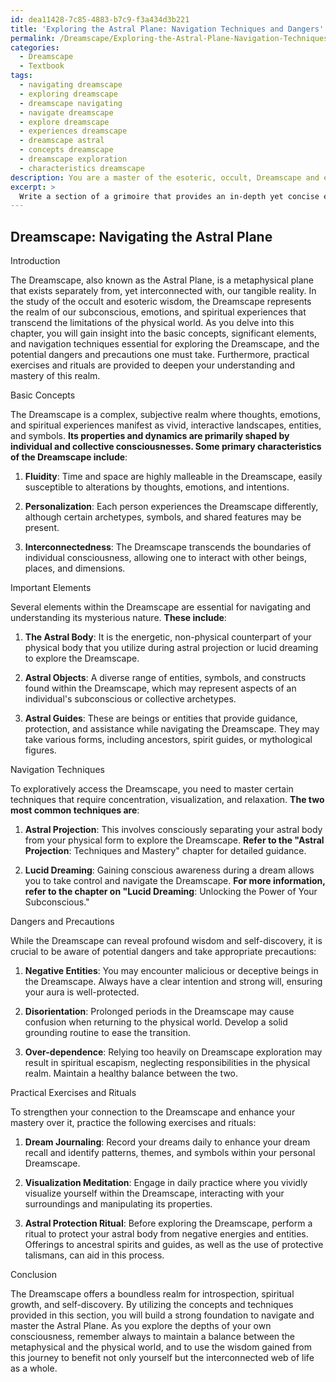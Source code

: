 ```yaml
---
id: dea11428-7c85-4883-b7c9-f3a434d3b221
title: 'Exploring the Astral Plane: Navigation Techniques and Dangers'
permalink: /Dreamscape/Exploring-the-Astral-Plane-Navigation-Techniques-and-Dangers/
categories:
  - Dreamscape
  - Textbook
tags:
  - navigating dreamscape
  - exploring dreamscape
  - dreamscape navigating
  - navigate dreamscape
  - explore dreamscape
  - experiences dreamscape
  - dreamscape astral
  - concepts dreamscape
  - dreamscape exploration
  - characteristics dreamscape
description: You are a master of the esoteric, occult, Dreamscape and education, you have written many textbooks on the subject in ways that provide students with rich and deep understanding of the subject. You are being asked to write textbook-like sections on a topic and you do it with full context, explainability, and reliability in accuracy to the true facts of the topic at hand, in a textbook style that a student would easily be able to learn from, in a rich, engaging, and contextual way. Always include relevant context (such as formulas and history), related concepts, and in a way that someone can gain deep insights from.
excerpt: > 
  Write a section of a grimoire that provides an in-depth yet concise explanation of the Dreamscape within the realm of the occult. This section should cover the basic concepts, important elements, and techniques for navigating the Dreamscape, as well as any potential dangers and precautions a student should take while exploring this metaphysical plane. Additionally, include practical exercises or rituals that the student can perform in order to further deepen their understanding and mastery of the Dreamscape.
---
```


## Dreamscape: Navigating the Astral Plane

Introduction

The Dreamscape, also known as the Astral Plane, is a metaphysical plane that exists separately from, yet interconnected with, our tangible reality. In the study of the occult and esoteric wisdom, the Dreamscape represents the realm of our subconscious, emotions, and spiritual experiences that transcend the limitations of the physical world. As you delve into this chapter, you will gain insight into the basic concepts, significant elements, and navigation techniques essential for exploring the Dreamscape, and the potential dangers and precautions one must take. Furthermore, practical exercises and rituals are provided to deepen your understanding and mastery of this realm.

Basic Concepts

The Dreamscape is a complex, subjective realm where thoughts, emotions, and spiritual experiences manifest as vivid, interactive landscapes, entities, and symbols. **Its properties and dynamics are primarily shaped by individual and collective consciousnesses. Some primary characteristics of the Dreamscape include**:

1. ****Fluidity****: Time and space are highly malleable in the Dreamscape, easily susceptible to alterations by thoughts, emotions, and intentions.

2. ****Personalization****: Each person experiences the Dreamscape differently, although certain archetypes, symbols, and shared features may be present.

3. ****Interconnectedness****: The Dreamscape transcends the boundaries of individual consciousness, allowing one to interact with other beings, places, and dimensions.

Important Elements

Several elements within the Dreamscape are essential for navigating and understanding its mysterious nature. **These include**:

1. ****The Astral Body****: It is the energetic, non-physical counterpart of your physical body that you utilize during astral projection or lucid dreaming to explore the Dreamscape.

2. ****Astral Objects****: A diverse range of entities, symbols, and constructs found within the Dreamscape, which may represent aspects of an individual's subconscious or collective archetypes.

3. ****Astral Guides****: These are beings or entities that provide guidance, protection, and assistance while navigating the Dreamscape. They may take various forms, including ancestors, spirit guides, or mythological figures.

Navigation Techniques

To exploratively access the Dreamscape, you need to master certain techniques that require concentration, visualization, and relaxation. **The two most common techniques are**:

1. ****Astral Projection****: This involves consciously separating your astral body from your physical form to explore the Dreamscape. ****Refer to the "Astral Projection****: Techniques and Mastery" chapter for detailed guidance.

2. ****Lucid Dreaming****: Gaining conscious awareness during a dream allows you to take control and navigate the Dreamscape. ****For more information, refer to the chapter on "Lucid Dreaming****: Unlocking the Power of Your Subconscious."

Dangers and Precautions

While the Dreamscape can reveal profound wisdom and self-discovery, it is crucial to be aware of potential dangers and take appropriate precautions:

1. ****Negative Entities****: You may encounter malicious or deceptive beings in the Dreamscape. Always have a clear intention and strong will, ensuring your aura is well-protected.

2. ****Disorientation****: Prolonged periods in the Dreamscape may cause confusion when returning to the physical world. Develop a solid grounding routine to ease the transition.

3. ****Over-dependence****: Relying too heavily on Dreamscape exploration may result in spiritual escapism, neglecting responsibilities in the physical realm. Maintain a healthy balance between the two.

Practical Exercises and Rituals

To strengthen your connection to the Dreamscape and enhance your mastery over it, practice the following exercises and rituals:

1. ****Dream Journaling****: Record your dreams daily to enhance your dream recall and identify patterns, themes, and symbols within your personal Dreamscape.

2. ****Visualization Meditation****: Engage in daily practice where you vividly visualize yourself within the Dreamscape, interacting with your surroundings and manipulating its properties.

3. ****Astral Protection Ritual****: Before exploring the Dreamscape, perform a ritual to protect your astral body from negative energies and entities. Offerings to ancestral spirits and guides, as well as the use of protective talismans, can aid in this process.

Conclusion

The Dreamscape offers a boundless realm for introspection, spiritual growth, and self-discovery. By utilizing the concepts and techniques provided in this section, you will build a strong foundation to navigate and master the Astral Plane. As you explore the depths of your own consciousness, remember always to maintain a balance between the metaphysical and the physical world, and to use the wisdom gained from this journey to benefit not only yourself but the interconnected web of life as a whole.
